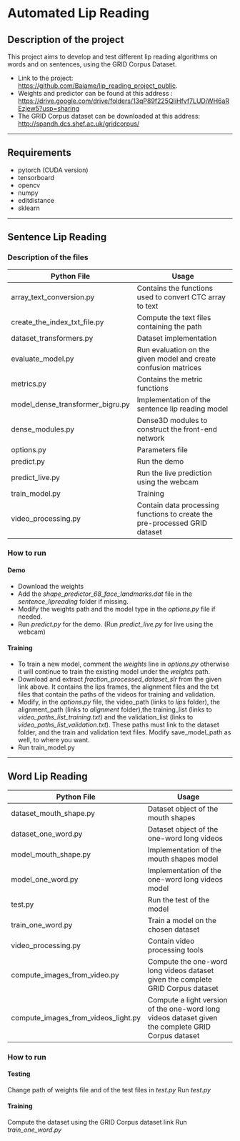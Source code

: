 # Automated Lip Reading
## Description of the project
This project aims to develop and test different lip reading algorithms on words and on sentences, using the GRID Corpus Dataset.
- Link to the project: https://github.com/Baiame/lip_reading_project_public.
- Weights and predictor can be found at this address : https://drive.google.com/drive/folders/13qP89f225QIiHfvf7LUDiWH6aREzjew5?usp=sharing
- The GRID Corpus dataset can be downloaded at this address: http://spandh.dcs.shef.ac.uk/gridcorpus/
------------------------------------
## Requirements
- pytorch (CUDA version)
- tensorboard
- opencv
- numpy
- editdistance
- sklearn

------------------------------------
## Sentence Lip Reading
### Description of the files
|Python File|Usage|
|--- | ---|
|array_text_conversion.py|Contains the functions used to convert CTC array to text|
|create_the_index_txt_file.py|Compute the text files containing the path|
|dataset_transformers.py|Dataset implementation|
|evaluate_model.py|Run evaluation on the given model and create confusion matrices|
|metrics.py|Contains the metric functions|
|model_dense_transformer_bigru.py|Implementation of the sentence lip reading model|
|dense_modules.py|Dense3D modules to construct the front-end network|
|options.py|Parameters file|
|predict.py|Run the demo|
|predict_live.py|Run the live prediction using the webcam|
|train_model.py|Training|
|video_processing.py|Contain data processing functions to create the pre-processed GRID dataset|

### How to run
#### Demo
- Download the weights
- Add the _shape_predictor_68_face_landmarks.dat_ file in the _sentence_lipreading_ folder if missing.
- Modify the weights path and the model type in the _options.py_ file if needed.
- Run _predict.py_ for the demo.
(Run _predict_live.py_ for live  using the webcam)

#### Training
- To train a new model, comment the _weights_ line in _options.py_ otherwise it will continue to train the existing model under the _weights_ path.
- Download and extract _fraction_processed_dataset_slr_ from the given link above. It contains the lips frames, the alignment files and the txt files that contain the paths of the videos for training and validation.
- Modify, in the _options.py_ file, the video_path (links to _lips_ folder), the alignment_path (links to _alignment_ folder),the training_list (links to _video_paths_list_training.txt_) and the validation_list (links to _video_paths_list_validation.txt_). These paths must link to the dataset folder, and the train and validation text files. Modify save_model_path as well, to where you want.
- Run train_model.py

-----------------------------------
## Word Lip Reading
|Python File|Usage|
|--- | ---|
|dataset_mouth_shape.py|Dataset object of the mouth shapes|
|dataset_one_word.py|Dataset object of the one-word long videos|
|model_mouth_shape.py|Implementation of the mouth shapes model|
|model_one_word.py|Implementation of the one-word long videos model|
|test.py|Run the test of the model|
|train_one_word.py|Train a model on the chosen dataset|
|video_processing.py|Contain video processing tools|
|compute_images_from_video.py|Compute the one-word long videos dataset given the complete GRID Corpus dataset|
|compute_images_from_videos_light.py|Compute a light version of the one-word long videos dataset given the complete GRID Corpus dataset|

### How to run
#### Testing
Change path of weights file and of the test files in _test.py_
Run _test.py_
#### Training
Compute the dataset using the GRID Corpus dataset link
Run _train_one_word.py_

